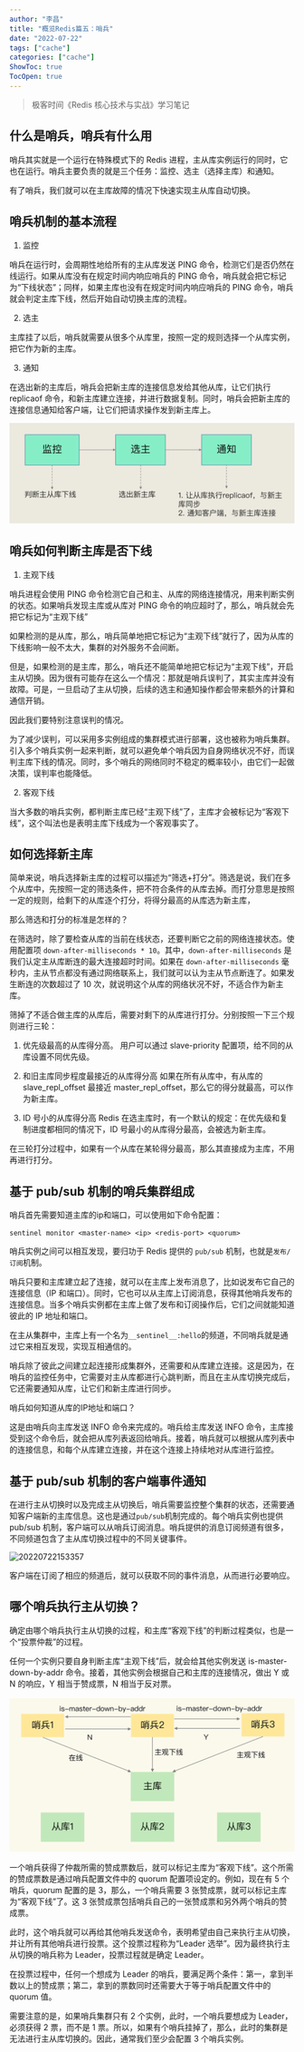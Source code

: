 ```yaml
---
author: "李昌"
title: "概览Redis篇五：哨兵"
date: "2022-07-22"
tags: ["cache"]
categories: ["cache"]
ShowToc: true
TocOpen: true
---
```


> 极客时间《Redis 核心技术与实战》学习笔记

## 什么是哨兵，哨兵有什么用

哨兵其实就是一个运行在特殊模式下的 Redis 进程，主从库实例运行的同时，它也在运行。哨兵主要负责的就是三个任务：监控、选主（选择主库）和通知。

有了哨兵，我们就可以在主库故障的情况下快速实现主从库自动切换。

## 哨兵机制的基本流程

1. 监控

哨兵在运行时，会周期性地给所有的主从库发送 PING 命令，检测它们是否仍然在线运行。如果从库没有在规定时间内响应哨兵的 PING 命令，哨兵就会把它标记为“下线状态”；同样，如果主库也没有在规定时间内响应哨兵的 PING 命令，哨兵就会判定主库下线，然后开始自动切换主库的流程。

2. 选主

主库挂了以后，哨兵就需要从很多个从库里，按照一定的规则选择一个从库实例，把它作为新的主库。

3. 通知

在选出新的主库后，哨兵会把新主库的连接信息发给其他从库，让它们执行 replicaof 命令，和新主库建立连接，并进行数据复制。同时，哨兵会把新主库的连接信息通知给客户端，让它们把请求操作发到新主库上。

![20220722151201](https://raw.githubusercontent.com/lich-Img/blogImg/master/img/20220722151201.png)

## 哨兵如何判断主库是否下线

1. 主观下线

哨兵进程会使用 PING 命令检测它自己和主、从库的网络连接情况，用来判断实例的状态。如果哨兵发现主库或从库对 PING 命令的响应超时了，那么，哨兵就会先把它标记为“主观下线”

如果检测的是从库，那么，哨兵简单地把它标记为“主观下线”就行了，因为从库的下线影响一般不太大，集群的对外服务不会间断。

但是，如果检测的是主库，那么，哨兵还不能简单地把它标记为“主观下线”，开启主从切换。因为很有可能存在这么一个情况：那就是哨兵误判了，其实主库并没有故障。可是，一旦启动了主从切换，后续的选主和通知操作都会带来额外的计算和通信开销。

因此我们要特别注意误判的情况。

为了减少误判，可以采用多实例组成的集群模式进行部署，这也被称为哨兵集群。引入多个哨兵实例一起来判断，就可以避免单个哨兵因为自身网络状况不好，而误判主库下线的情况。同时，多个哨兵的网络同时不稳定的概率较小，由它们一起做决策，误判率也能降低。

2. 客观下线

当大多数的哨兵实例，都判断主库已经“主观下线”了，主库才会被标记为“客观下线”，这个叫法也是表明主库下线成为一个客观事实了。

## 如何选择新主库

简单来说，哨兵选择新主库的过程可以描述为“筛选+打分”。筛选是说，我们在多个从库中，先按照一定的筛选条件，把不符合条件的从库去掉。而打分意思是按照一定的规则，给剩下的从库逐个打分，将得分最高的从库选为新主库，

那么筛选和打分的标准是怎样的？

在筛选时，除了要检查从库的当前在线状态，还要判断它之前的网络连接状态。使用配置项 `down-after-milliseconds * 10`。其中，`down-after-milliseconds` 是我们认定主从库断连的最大连接超时时间。如果在 `down-after-milliseconds` 毫秒内，主从节点都没有通过网络联系上，我们就可以认为主从节点断连了。如果发生断连的次数超过了 10 次，就说明这个从库的网络状况不好，不适合作为新主库。

筛掉了不适合做主库的从库后，需要对剩下的从库进行打分。分别按照一下三个规则进行三轮：

1. 优先级最高的从库得分高。
用户可以通过 slave-priority 配置项，给不同的从库设置不同优先级。

2. 和旧主库同步程度最接近的从库得分高
如果在所有从库中，有从库的 slave_repl_offset 最接近 master_repl_offset，那么它的得分就最高，可以作为新主库。

3. ID 号小的从库得分高
Redis 在选主库时，有一个默认的规定：在优先级和复制进度都相同的情况下，ID 号最小的从库得分最高，会被选为新主库。

在三轮打分过程中，如果有一个从库在某轮得分最高，那么其直接成为主库，不用再进行打分。

## 基于 pub/sub 机制的哨兵集群组成

哨兵首先需要知道主库的ip和端口，可以使用如下命令配置：
```
sentinel monitor <master-name> <ip> <redis-port> <quorum>
```

哨兵实例之间可以相互发现，要归功于 Redis 提供的 `pub/sub` 机制，也就是`发布/订阅`机制。

哨兵只要和主库建立起了连接，就可以在主库上发布消息了，比如说发布它自己的连接信息（IP 和端口）。同时，它也可以从主库上订阅消息，获得其他哨兵发布的连接信息。当多个哨兵实例都在主库上做了发布和订阅操作后，它们之间就能知道彼此的 IP 地址和端口。

在主从集群中，主库上有一个名为`__sentinel__:hello`的频道，不同哨兵就是通过它来相互发现，实现互相通信的。

哨兵除了彼此之间建立起连接形成集群外，还需要和从库建立连接。这是因为，在哨兵的监控任务中，它需要对主从库都进行心跳判断，而且在主从库切换完成后，它还需要通知从库，让它们和新主库进行同步。

哨兵如何知道从库的IP地址和端口？

这是由哨兵向主库发送 INFO 命令来完成的。哨兵给主库发送 INFO 命令，主库接受到这个命令后，就会把从库列表返回给哨兵。接着，哨兵就可以根据从库列表中的连接信息，和每个从库建立连接，并在这个连接上持续地对从库进行监控。

## 基于 pub/sub 机制的客户端事件通知

在进行主从切换时以及完成主从切换后，哨兵需要监控整个集群的状态，还需要通知客户端新的主库信息。这也是通过`pub/sub`机制完成的。每个哨兵实例也提供 pub/sub 机制，客户端可以从哨兵订阅消息。哨兵提供的消息订阅频道有很多，不同频道包含了主从库切换过程中的不同关键事件。

![20220722153357](https://raw.githubusercontent.com/lich-Img/blogImg/master/img/20220722153357.png)

客户端在订阅了相应的频道后，就可以获取不同的事件消息，从而进行必要响应。

## 哪个哨兵执行主从切换？

确定由哪个哨兵执行主从切换的过程，和主库“客观下线”的判断过程类似，也是一个“投票仲裁”的过程。

任何一个实例只要自身判断主库“主观下线”后，就会给其他实例发送 is-master-down-by-addr 命令。接着，其他实例会根据自己和主库的连接情况，做出 Y 或 N 的响应，Y 相当于赞成票，N 相当于反对票。

![20220722153545](https://raw.githubusercontent.com/lich-Img/blogImg/master/img/20220722153545.png)

一个哨兵获得了仲裁所需的赞成票数后，就可以标记主库为“客观下线”。这个所需的赞成票数是通过哨兵配置文件中的 quorum 配置项设定的。例如，现在有 5 个哨兵，quorum 配置的是 3，那么，一个哨兵需要 3 张赞成票，就可以标记主库为“客观下线”了。这 3 张赞成票包括哨兵自己的一张赞成票和另外两个哨兵的赞成票。

此时，这个哨兵就可以再给其他哨兵发送命令，表明希望由自己来执行主从切换，并让所有其他哨兵进行投票。这个投票过程称为“Leader 选举”。因为最终执行主从切换的哨兵称为 Leader，投票过程就是确定 Leader。

在投票过程中，任何一个想成为 Leader 的哨兵，要满足两个条件：第一，拿到半数以上的赞成票；第二，拿到的票数同时还需要大于等于哨兵配置文件中的 quorum 值。

需要注意的是，如果哨兵集群只有 2 个实例，此时，一个哨兵要想成为 Leader，必须获得 2 票，而不是 1 票。所以，如果有个哨兵挂掉了，那么，此时的集群是无法进行主从库切换的。因此，通常我们至少会配置 3 个哨兵实例。
